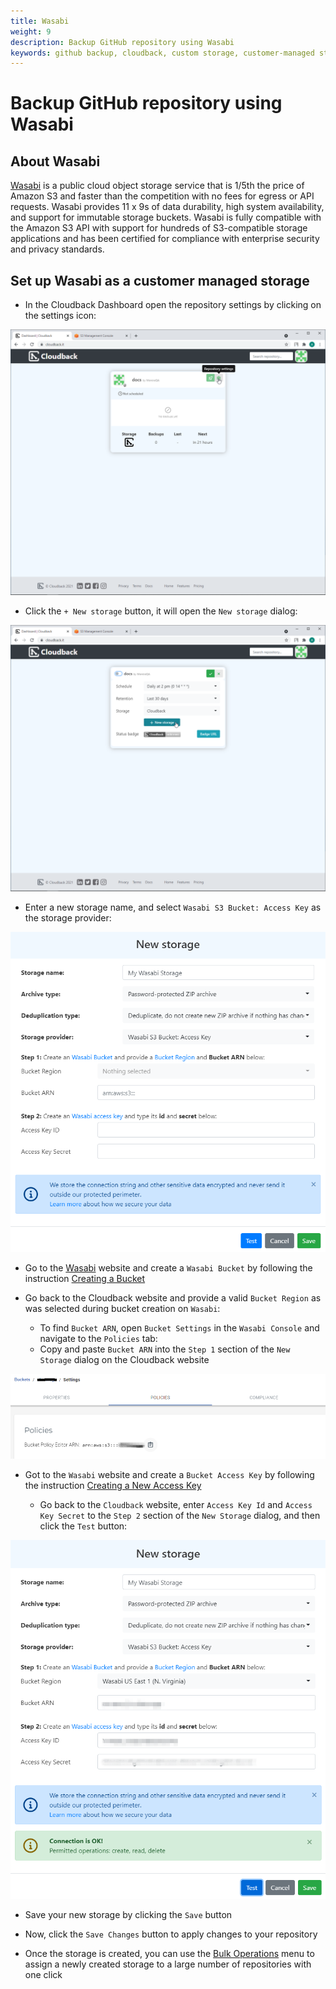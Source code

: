 ```yaml
---
title: Wasabi
weight: 9
description: Backup GitHub repository using Wasabi
keywords: github backup, cloudback, custom storage, customer-managed storage, wasabi
---
```


# Backup GitHub repository using Wasabi

## About Wasabi

[Wasabi](https://wasabi.com/) is a public cloud object storage service that is 1/5th the price of Amazon S3 and faster than the competition with no fees for egress or API requests. Wasabi provides 11 x 9s of data durability, high system availability, and support for immutable storage buckets. Wasabi is fully compatible with the Amazon S3 API with support for hundreds of S3-compatible storage applications and has been certified for compliance with enterprise security and privacy standards.

## Set up Wasabi as a customer managed storage

* In the Cloudback Dashboard open the repository settings by clicking on the settings icon:

![Click-on-repository-settings](/static/bucket/0001-Dashboard.png)

* Click the `+ New storage` button, it will open the `New storage` dialog:

![Click-on-new-storage](/static/bucket/001-Add-new-storage.png)

* Enter a new storage name, and select `Wasabi S3 Bucket: Access Key` as the storage provider:

![name](/static/wasabi/01-storage-name.png)

* Go to the [Wasabi](https://wasabi.com) website and create a `Wasabi Bucket` by following the instruction [Creating a Bucket](https://docs.wasabi.com/docs/creating-a-bucket)

* Go back to the Cloudback website and provide a valid `Bucket Region` as was selected during bucket creation on `Wasabi`:

    * To find `Bucket ARN`, open `Bucket Settings` in the `Wasabi Console` and navigate to the `Policies` tab:
    * Copy and paste `Bucket ARN` into the `Step 1` section of the `New Storage` dialog on the Cloudback website

![click-name-bucket](/static/wasabi/02-click-name.png)

* Got to the `Wasabi` website and create a `Bucket Access Key` by following the instruction [Creating a New Access Key](https://wasabi.com/wp-content/themes/wasabi/docs/User_Guide/index.html#t=topics%2FCreating_a_New_Access_Key.htm) 

    * Go back to the `Cloudback` website, enter `Access Key Id` and `Access Key Secret` to the `Step 2` section of the `New Storage` dialog, and then click the `Test` button:

![save](/static/wasabi/06-save.png)

* Save your new storage by clicking the `Save` button

* Now, click the `Save Changes` button to apply changes to your repository

* Once the storage is created, you can use the [Bulk Operations](/features/bulk-operations/) menu to assign a newly created storage to a large number of repositories with one click
